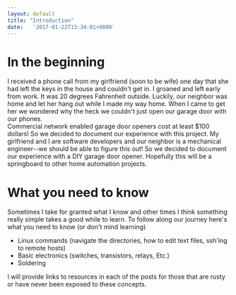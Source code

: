 ```yaml
---
layout: default
title: "Introduction"
date:   '2017-01-22T13:34:01+0800'
---
```

# In the beginning
I received a phone call from my girlfriend (soon to be wife) one day that she had left the keys in the house and couldn't get in. I groaned and left early from work. It was 20 degrees Fahrenheit outside. Luckily, our neighbor was home and let her hang out while I made my way home.  When I came to get her we wondered why the heck we couldn't just open our garage door with our phones.  
Commercial network enabled garage door openers cost at least $100 dollars! So we decided to document our experience with this project.  My girlfriend and I are software developers and our neighbor is a mechanical engineer--we should be able to figure this out! So we decided to document our experience with a DIY garage door opener.  Hopefully this will be a springboard to other home automation projects.

# What you need to know
Sometimes I take for granted what I know and other times I think something really simple takes a good while to learn. To follow along our journey here's what you need to know (or don't mind learning)

* Linux commands (navigate the directories, how to edit text files, ssh'ing to remote hosts)
* Basic electronics (switches, transistors, relays, Etc.)  
* Soldering 

I will provide links to resources in each of the posts for those that are rusty or have never been exposed to these concepts.

